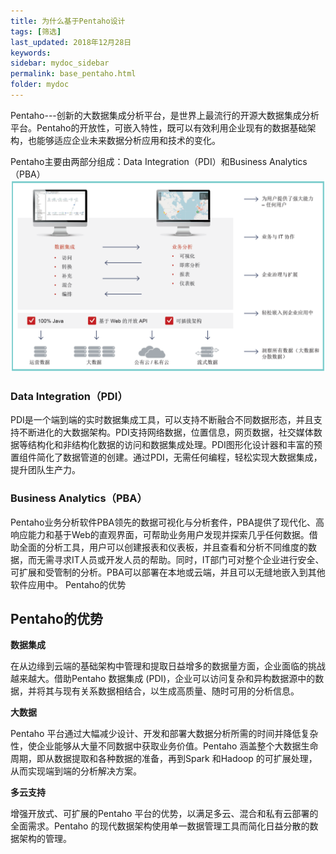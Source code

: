 ```yaml
---
title: 为什么基于Pentaho设计
tags: [筛选]
last_updated: 2018年12月28日
keywords: 
sidebar: mydoc_sidebar
permalink: base_pentaho.html
folder: mydoc
---
```

Pentaho---创新的大数据集成分析平台，是世界上最流行的开源大数据集成分析平台。Pentaho的开放性，可嵌入特性，既可以有效利用企业现有的数据基础架构，也能够适应企业未来数据分析应用和技术的变化。

Pentaho主要由两部分组成：Data Integration（PDI）和Business Analytics（PBA）![pentaho](../../../images/pentaho.png)

### Data Integration（PDI）
PDI是一个端到端的实时数据集成工具，可以支持不断融合不同数据形态，并且支持不断进化的大数据架构。PDI支持网络数据，位置信息，网页数据，社交媒体数据等结构化和非结构化数据的访问和数据集成处理。PDI图形化设计器和丰富的预置组件简化了数据管道的创建。通过PDI，无需任何编程，轻松实现大数据集成，提升团队生产力。
### Business Analytics（PBA）
Pentaho业务分析软件PBA领先的数据可视化与分析套件，PBA提供了现代化、高响应能力和基于Web的直观界面，可帮助业务用户发现并探索几乎任何数据。借助全面的分析工具，用户可以创建报表和仪表板，并且查看和分析不同维度的数据，而无需寻求IT人员或开发人员的帮助。同时，IT部门可对整个企业进行安全、可扩展和受管制的分析。PBA可以部署在本地或云端，并且可以无缝地嵌入到其他软件应用中。
Pentaho的优势

## Pentaho的优势

 **数据集成**

在从边缘到云端的基础架构中管理和提取日益增多的数据量方面，企业面临的挑战越来越大。借助Pentaho 数据集成 (PDI)，企业可以访问复杂和异构数据源中的数据，并将其与现有关系数据相结合，以生成高质量、随时可用的分析信息。

**大数据**

Pentaho 平台通过大幅减少设计、开发和部署大数据分析所需的时间并降低复杂性，使企业能够从大量不同数据中获取业务价值。Pentaho 涵盖整个大数据生命周期，即从数据提取和各种数据的准备，再到Spark 和Hadoop 的可扩展处理，从而实现端到端的分析解决方案。

**多云支持**

增强开放式、可扩展的Pentaho 平台的优势，以满足多云、混合和私有云部署的全面需求。Pentaho 的现代数据架构使用单一数据管理工具而简化日益分散的数据架构的管理。
